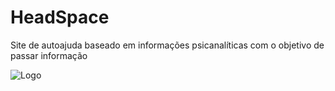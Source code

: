 
# HeadSpace

Site de autoajuda baseado em informações psicanalíticas com o objetivo de passar informação 


![Logo](https://icones.pro/wp-content/uploads/2021/11/icone-de-feuille-violet.png)


